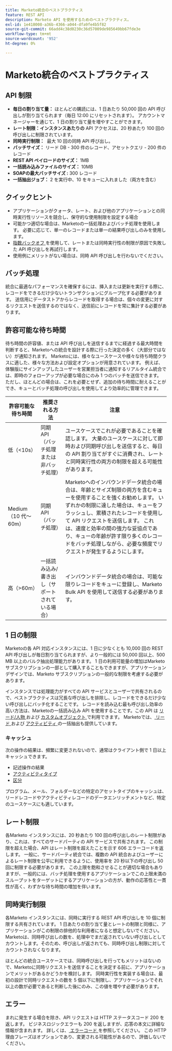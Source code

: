 ```yaml
---
title: Marketo統合のベストプラクティス
feature: REST API
description: Marketo API を使用するためのベストプラクティス。
exl-id: 1e418008-a36b-4366-a044-dfa9fe4b5f82
source-git-commit: 66add4c38d0230c36d57009de985649bb67fde3e
workflow-type: tm+mt
source-wordcount: '952'
ht-degree: 0%

---
```


# Marketo統合のベストプラクティス

## API 制限

- **毎日の割り当て量：** ほとんどの購読には、1 日あたり 50,000 回の API 呼び出しが割り当てられます（毎日 12:00 にリセットされます）。 アカウントマネージャーを通じて、1 日の割り当て量を増やすことができます。
- **レート制限：インスタンスあたりの** API アクセスは、20 秒あたり 100 回の呼び出しに制限されています。
- **同時実行制限：**  最大 10 回の同時 API 呼び出し。
- **バッチサイズ：** リード DB - 300 件のレコード、アセットクエリ - 200 件のレコード
- **REST API ペイロードのサイズ：** 1MB
- **一括読み込みファイルのサイズ：** 10MB
- **SOAPの最大バッチサイズ :** 300 レコード
- **一括抽出ジョブ：** 2 を実行中、10 をキューに入れました（両方を含む）

## クイックヒント

- アプリケーションがクォータ、レート、および他のアプリケーションとの同時実行性リソースを競合し、保守的な使用制限を設定する場合
- 可能かつ適切な場合は、Marketoの一括処理およびバッチ処理を使用します。 必要に応じて、単一のレコードまたは単一の結果呼び出しのみを使用します。
- [ 指数バックオフ ](https://en.wikipedia.org/wiki/Exponential_backoff) を使用して、レートまたは同時実行性の制限が原因で失敗した API 呼び出しを再試行します。
- 使用例にメリットがない場合は、同時 API 呼び出しを行わないでください。

## バッチ処理

統合に最適なパフォーマンスを確保するには、挿入または更新を実行する際に、レコードをできるだけ少ないトランザクションにグループ化する必要があります。 送信用にデータストアからレコードを取得する場合は、個々の変更に対するリクエストを送信するのではなく、送信前にレコードを常に集計する必要があります。

## 許容可能な待ち時間

待ち時間の許容値、または API 呼び出しを送信するまでに経過する最大時間を判断すると、Marketoへの統合を設計する際に行った決定の多く（大部分ではない）が通知されます。 Marketoには、様々なユースケースや様々な待ち時間クラスに適した、様々な方法および設定オプションが用意されています。 例えば、体験版にサインアップしたユーザーを営業担当者に通知するリアルタイム統合では、即時のフォローアップが必要な場合にのみ 1 つのバッチを送信できます。 ただし、ほとんどの場合は、これを必要とせず、追加の待ち時間に耐えることができ、キューとバッチ処理の呼び出しを使用してより効率的に管理できます。

| 許容可能な待ち時間 | 推奨される方法 | 注意 |
|---|---|---|
| 低（&lt;10s） | 同期 API （バッチ処理または非バッチ処理） | ユースケースでこれが必要であることを確認します。 大量のユースケースに対して即時および同期呼び出しを送信すると、毎日の API 割り当てがすぐに消費され、レートと同時実行性の両方の制限を超える可能性があります。 |
| Medium（10 代～60m） | 同期 API （バッチ処理） | Marketoへのインバウンドデータ統合の場合は、年齢とサイズ制限の両方を含むキューを使用することを強くお勧めします。 いずれかの制限に達した場合は、キューをフラッシュし、累積されたレコードを使用して API リクエストを送信します。 これは、速度と効率の間の強力な妥協点であり、キューの年齢が許す限り多くのレコードをバッチ処理しながら、必要な頻度でリクエストが発生するようにします。 |
| 高（>60m） | 一括読み込み/書き出し（サポートされている場合） | インバウンドデータ統合の場合は、可能な限りレコードをキューに登録し、Marketo Bulk API を使用して送信する必要があります。 |

## 1 日の制限

Marketoの各 API 対応インスタンスには、1 日に少なくとも 10,000 回の REST API 呼び出しが毎日割り当てられますが、より一般的には 50,000 回以上、500 MB 以上のバルク抽出処理能力があります。 1 日の利用可能量の増加はMarketo サブスクリプションの一部として購入することもできますが、アプリケーションデザインでは、Marketo サブスクリプションの一般的な制限を考慮する必要があります。

インスタンスでは処理能力がすべての API サービスとユーザーで共有されるので、ベストプラクティスは冗長な呼び出しを排除し、レコードをできるだけ少ない呼び出しにバッチ化することです。 レコードを読み込む最も呼び出し効率の高い方法は、Marketoの一括読み込み API を使用することです。この API は [ リード/人物 ](https://developer.adobe.com/marketo-apis/api/mapi/#tag/Bulk-Import-Leads/operation/importLeadUsingPOST) および [ カスタムオブジェクト ](https://developer.adobe.com/marketo-apis/api/mapi/#tag/Snippets/operation/createSnippetUsingPOST) で利用できます。 Marketoでは、[ リード ](bulk-lead-extract.md) および [ アクティビティ ](bulk-activity-extract.md) の一括抽出も提供しています。

### キャッシュ

次の操作の結果は、頻繁に変更されないので、通常はクライアント側で 1 日以上キャッシュできます。

- 記述操作の結果
- [ アクティビティタイプ ](https://developer.adobe.com/marketo-apis/api/mapi/#tag/Activities/operation/getAllActivityTypesUsingGET)
- [ 区分 ](https://developer.adobe.com/marketo-apis/api/mapi/#tag/Leads/operation/getLeadPartitionsUsingGET)

プログラム、メール、フォルダーなどの特定のアセットタイプのキャッシュは、リードレコードやアクティビティレコードのデータエンリッチメントなど、特定のユースケースにも適しています。

## レート制限

各Marketo インスタンスには、20 秒あたり 100 回の呼び出しのレート制限があり、これは、すべてのサードパーティの API サービスで共有されます。 この制限を超えた場合、API はレート制限を超えたことを示す 606 エラーコードを返します。 一般に、サードパーティ統合では、複数の API 統合およびユーザーによるレート制限を公平に利用できるように、使用率を 20 秒以下の呼び出し 50 回に制限する必要があります。 この上限を飽和させることが適切な場合もありますが、一般的には、バッチ処理を使用するアプリケーションでこの上限未満のスループットをターゲットにするアプリケーションの方が、動作の応答性と一貫性が高く、わずかな待ち時間の増加を伴います。

## 同時実行制限

各Marketo インスタンスには、同時に実行する REST API 呼び出しを 10 個に制限する共有されています。 1 日あたりの割り当て量とレートの制限と同様に、アプリケーションがこの制限の排他的な利用者になると想定しないでください。 Marketoは、同時呼び出しの数を、処理中でまだ返されていない呼び出しとしてカウントします。そのため、呼び出しが返されても、同時呼び出し制限に対してカウントされなくなります。

ほとんどの統合ユースケースでは、同時呼び出しを行ってもメリットはないので、Marketoに同時リクエストを送信することを決定する前に、アプリケーションでメリットがあるかどうかを検討します。 同時実行性を実装する場合は、最初の設計で同時リクエストの数を 5 個以下に制限し、アプリケーションでそれ以上の数が必要であると判断した後にのみ、この値を増やす必要があります。

## エラー

まれに発生する場合を除き、API リクエストは HTTP ステータスコード 200 を返します。 ビジネスロジックエラーも 200 を返しますが、応答の本文に詳細な情報が含まれます。 詳しくは、[ エラーコード ](error-codes.md) を参照してください。 この HTTP 理由フレーズはオプションであり、変更される可能性があるので、評価しないでください。
